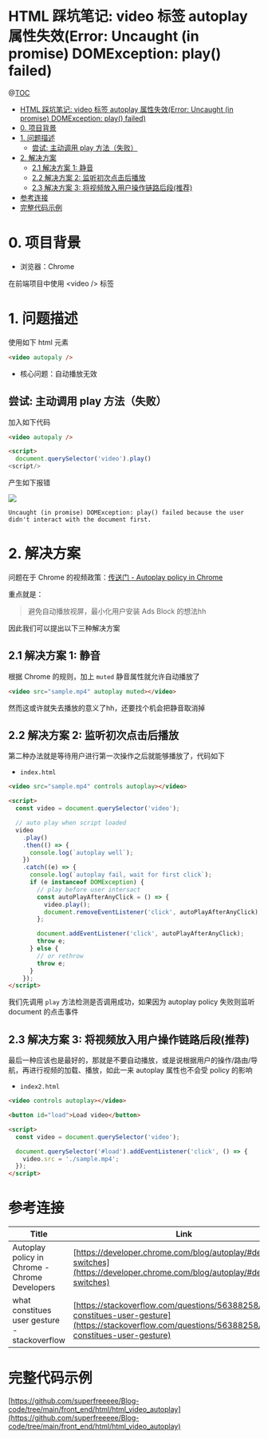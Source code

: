 # HTML 踩坑笔记: video 标签 autoplay 属性失效(Error: Uncaught (in promise) DOMException: play() failed)

@[TOC](文章目录)

<!-- TOC -->

- [HTML 踩坑笔记: video 标签 autoplay 属性失效(Error: Uncaught (in promise) DOMException: play() failed)](#html-踩坑笔记-video-标签-autoplay-属性失效error-uncaught-in-promise-domexception-play-failed)
- [0. 项目背景](#0-项目背景)
- [1. 问题描述](#1-问题描述)
  - [尝试: 主动调用 play 方法（失败）](#尝试-主动调用-play-方法失败)
- [2. 解决方案](#2-解决方案)
  - [2.1 解决方案 1: 静音](#21-解决方案-1-静音)
  - [2.2 解决方案 2: 监听初次点击后播放](#22-解决方案-2-监听初次点击后播放)
  - [2.3 解决方案 3: 将视频放入用户操作链路后段(推荐)](#23-解决方案-3-将视频放入用户操作链路后段推荐)
- [参考连接](#参考连接)
- [完整代码示例](#完整代码示例)

<!-- /TOC -->

# 0. 项目背景

- 浏览器：Chrome

在前端项目中使用 &lt;video /&gt; 标签

# 1. 问题描述

使用如下 html 元素

```html
<video autopaly />
```

- 核心问题：自动播放无效

## 尝试: 主动调用 play 方法（失败）

加入如下代码

```html
<video autopaly />

<script>
  document.querySelector('video').play()
<script/>
```

产生如下报错

![](https://picures.oss-cn-beijing.aliyuncs.com/img/html_note_video_autoplay_1_error.png)

```
Uncaught (in promise) DOMException: play() failed because the user didn't interact with the document first.
```

# 2. 解决方案

问题在于 Chrome 的视频政策：[传送门 - Autoplay policy in Chrome](https://developer.chrome.com/blog/autoplay/#developer-switches)

重点就是：

> 避免自动播放视屏，最小化用户安装 Ads Block 的想法hh

因此我们可以提出以下三种解决方案

## 2.1 解决方案 1: 静音

根据 Chrome 的规则，加上 `muted` 静音属性就允许自动播放了

```html
<video src="sample.mp4" autoplay muted></video>
```

然而这或许就失去播放的意义了hh，还要找个机会把静音取消掉

## 2.2 解决方案 2: 监听初次点击后播放

第二种办法就是等待用户进行第一次操作之后就能够播放了，代码如下

- `index.html`

```html
<video src="sample.mp4" controls autoplay></video>

<script>
  const video = document.querySelector('video');

  // auto play when script loaded
  video
    .play()
    .then(() => {
      console.log(`autoplay well`);
    })
    .catch((e) => {
      console.log(`autoplay fail, wait for first click`);
      if (e instanceof DOMException) {
        // play before user intersact
        const autoPlayAfterAnyClick = () => {
          video.play();
          document.removeEventListener('click', autoPlayAfterAnyClick);
        };

        document.addEventListener('click', autoPlayAfterAnyClick);
        throw e;
      } else {
        // or rethrow
        throw e;
      }
    });
</script>
```

我们先调用 `play` 方法检测是否调用成功，如果因为 autoplay policy 失败则监听 document 的点击事件

## 2.3 解决方案 3: 将视频放入用户操作链路后段(推荐)

最后一种应该也是最好的，那就是不要自动播放，或是说根据用户的操作/路由/导航，再进行视频的加载、播放，如此一来 autoplay 属性也不会受 policy 的影响

- `index2.html`

```html
<video controls autoplay></video>

<button id="load">Load video</button>

<script>
  const video = document.querySelector('video');

  document.querySelector('#load').addEventListener('click', () => {
    video.src = './sample.mp4';
  });
</script>
```

# 参考连接

| Title                                         | Link                                                                                                                                                   |
| --------------------------------------------- | ------------------------------------------------------------------------------------------------------------------------------------------------------ |
| Autoplay policy in Chrome - Chrome Developers | [https://developer.chrome.com/blog/autoplay/#developer-switches](https://developer.chrome.com/blog/autoplay/#developer-switches)                       |
| what constitues user gesture - stackoverflow  | [https://stackoverflow.com/questions/56388258/what-constitues-user-gesture](https://stackoverflow.com/questions/56388258/what-constitues-user-gesture) |

# 完整代码示例

[https://github.com/superfreeeee/Blog-code/tree/main/front_end/html/html_video_autoplay](https://github.com/superfreeeee/Blog-code/tree/main/front_end/html/html_video_autoplay)
